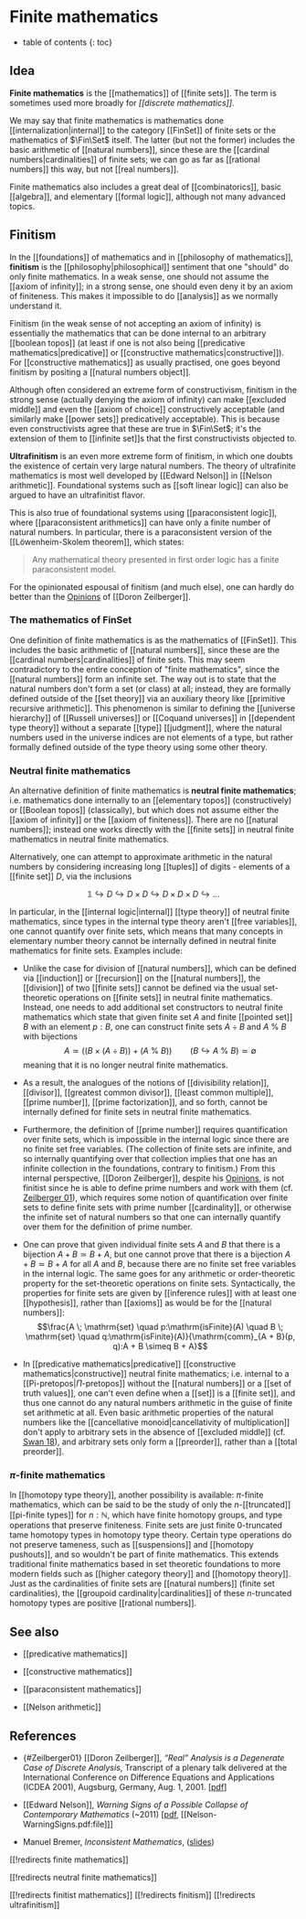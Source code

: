 
# Finite mathematics
* table of contents
{: toc}

## Idea

__Finite mathematics__ is the [[mathematics]] of [[finite sets]].  The term is sometimes used more broadly for *[[discrete mathematics]]*.

We may say that finite mathematics is mathematics done [[internalization|internal]] to the category [[FinSet]] of finite sets or the mathematics of $\Fin\Set$ itself. The latter (but not the former) includes the basic arithmetic of [[natural numbers]], since these are the [[cardinal numbers|cardinalities]] of finite sets; we can go as far as [[rational numbers]] this way, but not [[real numbers]]. 

Finite mathematics also includes a great deal of [[combinatorics]], basic [[algebra]], and elementary [[formal logic]], although not many advanced topics.

## Finitism

In the [[foundations]] of mathematics and in [[philosophy of mathematics]], __finitism__ is the [[philosophy|philosophical]] sentiment that one "should" do only finite mathematics.  In a weak sense, one should not assume the [[axiom of infinity]]; in a strong sense, one should even deny it by an axiom of finiteness.  This makes it impossible to do [[analysis]] as we normally understand it.

Finitism (in the weak sense of not accepting an axiom of infinity) is essentially the mathematics that can be done internal to an arbitrary [[boolean topos]] (at least if one is not also being [[predicative mathematics|predicative]] or [[constructive mathematics|constructive]]).  For [[constructive mathematics]] as usually practised, one goes beyond finitism by positing a [[natural numbers object]].

Although often considered an extreme form of constructivism, finitism in the strong sense (actually denying the axiom of infinity) can make [[excluded middle]] and even the [[axiom of choice]] constructively acceptable (and similarly make [[power sets]] predicatively acceptable).  This is because even constructivists agree that these are true in $\Fin\Set$; it\'s the extension of them to [[infinite set]]s that the first constructivists objected to.

__Ultrafinitism__ is an even more extreme form of finitism, in which one doubts the existence of certain very large natural numbers. The theory of ultrafinite mathematics is most well developed by [[Edward Nelson]] in [[Nelson arithmetic]]. Foundational systems such as [[soft linear logic]] can also be argued to have an ultrafinitist flavor. 

This is also true of foundational systems using [[paraconsistent logic]], where [[paraconsistent arithmetics]] can have only a finite number of natural numbers. In particular, there is a paraconsistent version of the [[Löwenheim-Skolem theorem]], which states: 

> Any mathematical theory presented in first order logic has a finite paraconsistent model.

For the opinionated espousal of finitism (and much else), one can hardly do better than the [Opinions](http://www.math.rutgers.edu/~zeilberg/OPINIONS.html) of [[Doron Zeilberger]].

### The mathematics of FinSet

One definition of finite mathematics is as the mathematics of [[FinSet]]. This includes the basic arithmetic of [[natural numbers]], since these are the [[cardinal numbers|cardinalities]] of finite sets. This may seem contradictory to the entire conception of "finite mathematics", since the [[natural numbers]] form an infinite set. The way out is to state that the natural numbers don't form a set (or class) at all; instead, they are formally defined outside of the [[set theory]] via an auxiliary theory like [[primitive recursive arithmetic]]. This phenomenon is similar to defining the [[universe hierarchy]] of [[Russell universes]] or [[Coquand universes]] in [[dependent type theory]] without a separate [[type]] [[judgment]], where the natural numbers used in the universe indices are not elements of a type, but rather formally defined outside of the type theory using some other theory. 

### Neutral finite mathematics

An alternative definition of finite mathematics is **neutral finite mathematics**; i.e. mathematics done internally to an [[elementary topos]] (constructively) or [[Boolean topos]] (classically), but which does not assume either the [[axiom of infinity]] or the [[axiom of finiteness]]. There are no [[natural numbers]]; instead one works directly with the [[finite sets]] in neutral finite mathematics in neutral finite mathematics. 

Alternatively, one can attempt to approximate arithmetic in the natural numbers by considering increasing long [[tuples]] of digits - elements of a [[finite set]] $D$, via the inclusions

$$\mathbb{1} \hookrightarrow D \hookrightarrow D \times D \hookrightarrow D \times D \times D \hookrightarrow \ldots$$

In particular, in the [[internal logic|internal]] [[type theory]] of neutral finite mathematics, since types in the internal type theory aren't [[free variables]], one cannot quantify over finite sets, which means that many concepts in elementary number theory cannot be internally defined in neutral finite mathematics for finite sets. Examples include: 

* Unlike the case for division of [[natural numbers]], which can be defined via [[induction]] or [[recursion]] on the [[natural numbers]], the [[division]] of two [[finite sets]] cannot be defined via the usual set-theoretic operations on [[finite sets]] in neutral finite mathematics. Instead, one needs to add additional set constructors to neutral finite mathematics which state that given finite set $A$ and finite [[pointed set]] $B$ with an element $p:B$, one can construct finite sets $A \div B$ and $A\ \%\ B$ with bijections
$$A \simeq ((B \times (A \div B)) + (A\ \%\ B)) \qquad (B \hookrightarrow A\ \%\ B) \simeq \emptyset$$
meaning that it is no longer neutral finite mathematics. 

* As a result, the analogues of the notions of [[divisibility relation]], [[divisor]], [[greatest common divisor]], [[least common multiple]], [[prime number]], [[prime factorization]], and so forth, cannot be internally defined for finite sets in neutral finite mathematics. 

* Furthermore, the definition of [[prime number]] requires quantification over finite sets, which is impossible in the internal logic since there are no finite set free variables. (The collection of finite sets are infinite, and so internally quantifying over that collection implies that one has an infinite collection in the foundations, contrary to finitism.) From this internal perspective, [[Doron Zeilberger]], despite his [Opinions](http://www.math.rutgers.edu/~zeilberg/OPINIONS.html), is not finitist since he is able to define prime numbers and work with them (cf. [Zeilberger 01](#Zeilberger01)), which requires some notion of quantification over finite sets to define finite sets with prime number [[cardinality]], or otherwise the infinite set of natural numbers so that one can internally quantify over them for the definition of prime number. 

* One can prove that given individual finite sets $A$ and $B$ that there is a bijection $A + B \simeq B + A$, but one cannot prove that there is a bijection $A + B \simeq B + A$ for all $A$ and $B$, because there are no finite set free variables in the internal logic. The same goes for any arithmetic or order-theoretic property for the set-theoretic operations on finite sets. Syntactically, the properties for finite sets are given by [[inference rules]] with at least one [[hypothesis]], rather than [[axioms]] as would be for the [[natural numbers]]: 
$$\frac{A \; \mathrm{set} \quad p:\mathrm{isFinite}(A) \quad B \; \mathrm{set} \quad q:\mathrm{isFinite}(A)}{\mathrm{comm}_{A + B}(p, q):A + B \simeq B + A}$$

* In [[predicative mathematics|predicative]] [[constructive mathematics|constructive]] neutral finite mathematics; i.e. internal to a [[Pi-pretopos|$\Pi$-pretopos]] without the [[natural numbers]] or a [[set of truth values]], one can't even define when a [[set]] is a [[finite set]], and thus one cannot do any natural numbers arithmetic in the guise of finite set arithmetic at all. Even basic arithmetic properties of the natural numbers like the [[cancellative monoid|cancellativity of multiplication]] don't apply to arbitrary sets in the absence of [[excluded middle]] (cf. [Swan 18](https://arxiv.org/abs/1804.04490)), and arbitrary sets only form a [[preorder]], rather than a [[total preorder]]. 

### $\pi$-finite mathematics

In [[homotopy type theory]], another possibility is available: $\pi$-finite mathematics, which can be said to be the study of only the $n$-[[truncated]] [[pi-finite types]] for $n:\mathbb{N}$, which have finite homotopy groups, and type operations that preserve finiteness. Finite sets are just finite 0-truncated tame homotopy types in homotopy type theory. Certain type operations do not preserve tameness, such as [[suspensions]] and [[homotopy pushouts]], and so wouldn't be part of finite mathematics. This extends traditional finite mathematics based in set theoretic foundations to more modern fields such as [[higher category theory]] and [[homotopy theory]]. Just as the cardinalities of finite sets are [[natural numbers]] (finite set cardinalities), the [[groupoid cardinality|cardinalities]] of these $n$-truncated homotopy types are positive [[rational numbers]]. 

## See also

* [[predicative mathematics]]

* [[constructive mathematics]]

* [[paraconsistent mathematics]]

* [[Nelson arithmetic]]

## References

* {#Zeilberger01} [[Doron Zeilberger]], *“Real” Analysis is a Degenerate Case of Discrete Analysis*, Transcript of a plenary talk delivered at the International Conference on Difference Equations and Applications (ICDEA 2001), Augsburg, Germany, Aug. 1, 2001. &lbrack;[pdf](https://sites.math.rutgers.edu/~zeilberg/mamarim/mamarimPDF/hersh90.pdf)&rbrack;

* [[Edward Nelson]], _Warning Signs of a Possible Collapse of Contemporary Mathematics_ (~2011) &lbrack;[pdf](https://web.math.princeton.edu/~nelson/papers/warn.pdf), [[Nelson-WarningSigns.pdf:file]]&rbrack;

* Manuel Bremer, *Inconsistent Mathematics*, ([slides](https://www.mbph.de/Logic/Para/InconsistentMathematics.pdf))

[[!redirects finite mathematics]]

[[!redirects neutral finite mathematics]]

[[!redirects finitist mathematics]]
[[!redirects finitism]]
[[!redirects ultrafinitism]]